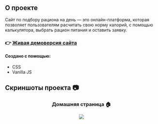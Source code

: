 <h2>О проекте</h2>

<p>Сайт по подбору рациона на день — это онлайн-платформа, которая позволяет пользователям расчитать свою норму калорий, с помощью калькулятора, выбрать рацион питания и оставить заявку.</p>

### :point_right: [Живая демоверсия сайта](https://annaradko163.github.io/food.github.io/)

#### Создано с помощью:
+ CSS
+ Vanilla JS


<h2>Скриншоты проекта &#128247; </h2>


<h3 align='center'>Домашняя страница &#127968;</h3> 
<div align='center'><img src='https://github.com/AnnaRadko163/car-rental/assets/72429604/c4f37581-3a08-433a-9222-9757b5b4d004'/></div>
